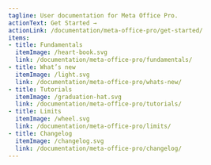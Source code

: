 ```yaml
---
tagline: User documentation for Meta Office Pro.
actionText: Get Started →
actionLink: /documentation/meta-office-pro/get-started/
items:
- title: Fundamentals​
  itemImage: /heart-book.svg
  link: /documentation/meta-office-pro/fundamentals/
- title: What’s new
  itemImage: /light.svg
  link: /documentation/meta-office-pro/whats-new/
- title: Tutorials
  itemImage: /graduation-hat.svg
  link: /documentation/meta-office-pro/tutorials/
- title: Limits
  itemImage: /wheel.svg
  link: /documentation/meta-office-pro/limits/
- title: Changelog
  itemImage: /changelog.svg
  link: /documentation/meta-office-pro/changelog/
---
```




<Overview />